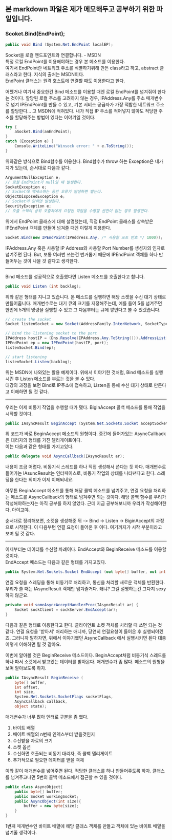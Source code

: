 ## 본 markdown 파일은 제가 메모해두고 공부하기 위한 파일입니다.  

### Scoket.Bind(EndPoint);

```csharp
public void Bind (System.Net.EndPoint localEP);
```  

Socket을 로컬 엔드포인트와 연결합니다. - MSDN  
특정 로컬 EndPoint를 이용해야하는 경우 본 메소드를 이용한다.  
여기서 EndPoint란 네트워크 주소를 식별하기위해 만든 class라고 하고, abstract 클래스라고 한다. 지식의 출처는 MSDN이다.    
EndPoint 클래스는 원격 호스트에 연결할 때도 이용한다고 한다. 

어쨌거나 여기서 중요한건 Bind 메소드를 이용할 때엔 로컬 EndPoint를 넘겨줘야 한다는 것이다. 할당된 로컬 주소를 고려하지 않는 경우, IPAddress.Any를 주소 매개변수로 넘겨 IPEndPoint를 만들 수 있고, 기본 서비스 공급자가 가장 적합한 네트워크 주소를 할당한다... 고 MSDN에 적혀있다. 내가 직접 IP 주소를 적어넣지 않아도 적당한 주소를 할당해주는 방법이 있다는 이야기일 것이다.  

```csharp
try {
    aSocket.Bind(anEndPoint);
}
catch (Exception e) {
    Console.WriteLine("Winsock error: " + e.ToString());
}
```  

위와같은 방식으로 Bind함수를 이용한다. Bind함수가 throw 하는 Exception은 네가지가 있는데, 순서대로 다음과 같다.  
```csharp
ArgumentNullException e;
// 로컬 EndPoint가 null일 때 발생한다.
SocketException e;
// Socket에 액세스하는 동안 오류가 발생하면 뱉는다.
ObjectDisposedException e;
// Socket이 닫히면 발생한다.
SecurityException e;
// 호출 스택의 상위 호출자에게 요청된 작업을 수행할 권한이 없는 경우 발생한다.
```  

위에서 EndPoint 클래스에 대해 설명했는데, 직접 EndPoint 클래스를 상속받은 IPEndPoint 객체를 만들어 넘겨줄 때엔 이렇게 이용한다.  
```cs
Socket.Bind(new IPEndPoint(IPAddress.Any, /* 사용할 포트 번호 */ 1000));
```  

IPAddress.Any 혹은 사용할 IP Address와 사용할 Port Number를 생성자의 인자로 넘겨주면 된다. But, 보통 여러번 쓰는건 번거롭기 때문에 IPEndPoint 객체를 하나 만들어두는 것이 나을 것 같다고 생각한다.

---

Bind 메소드를 성공적으로 호출했다면 Listen 메소드를 호출한다고 합니다.  

```csharp
public void Listen (int backlog);
```  

위와 같은 형태를 지니고 있습니다. 본 메소드를 실행하면 해당 소켓을 수신 대기 상태로 만들어줍니다. 매개변수로는 대기 큐의 크기를 지정해주는데, 예를 들어 5를 넘겨주면 한번에 5개의 명령을 실행할 수 있고 그 다음부터는 큐에 쌓인다고 볼 수 있겠습니다.  

```csharp
// create the socket
Socket listenSocket = new Socket(AddressFamily.InterNetwork, SocketType.Stream, ProtocolType.Tcp);

// bind the listening socket to the port
IPAddress hostIP = (Dns.Resolve(IPAddress.Any.ToString())).AddressList[0];
IPEndPoint ep = new IPEndPoint(hostIP, port);
listenSocket.Bind(ep);

// start listening
listenSocket.Listen(backlog);
```  

위는 MSDN에 나와있는 활용 예제이다. 위에서 이야기한 것처럼, Bind 메소드를 실행시킨 후 Listen 메소드를 부르는 것을 볼 수 있다.  
대강의 과정을 보면 Bind로 IP주소에 접속하고, Listen을 통해 수신 대기 상태로 만든다고 이해하면 될 것 같다.  

---

우리는 이제 비동기 작업을 수행할 때가 됐다. BiginAccept 콜백 메소드를 통해 작업을 시작할 것이다.  

```csharp
public IAsyncResult BeginAccept (System.Net.Sockets.Socket acceptSocket, int receiveSize, AsyncCallback callback, object state);
```  

위 코드가 바로 BeginAccept 메소드의 원형이다. 중간에 들어가있는 AsyncCallback은 대리자의 형태를 가진 델리게이트이다.  
이는 다음과 같은 형태를 가지고있다.  

```csharp
public delegate void AsyncCallback(IAsyncResult ar);
```  

내용이 조금 어렵다. 비동기식 스레드를 하나 직접 생성해서 쓴다는 듯 하다. 매개변수로 들어가는 IAsuncResult는 인터페이스로, 비동기 작업의 상태를 나타낸다고 한다. 스레딩을 한다는 의미가 이제 이해되네요.  

아무튼 BeginAccept 메소드를 통해 해당 콜백 메소드를 넘겨주고, 연결 요청을 처리하는 메소드를 AsyncCallback의 형태로 넘겨주면 되는 것이다. 해당 콜백 함수를 우리가 작성해야하는지는 아직 공부를 하지 않았다. 근데 지금 공부해보니까 우리가 작성해야한다. 아이고야.  

순서대로 정리해보면, 소켓을 생성해준 뒤 -> Bind -> Listen -> BiginAccept의 과정으로 시작한다. 이 다음부턴 연결 요청이 들어온 후 이다. 여기까지가 시작 부분이라고 보며 될 것 같다.

---  

이제부터는 데이터를 수신할 차례이다. EndAccept와 BeginReceive 메소드를 이용할 것이다.  
EndAccept 메소드는 다음과 같은 형태를 가지고있다.  

```csharp
public System.Net.Sockets.Socket EndAccept (out byte[] buffer, out int bytesTransferred, IAsyncResult asyncResult);
```  

연결 요청을 스레딩을 통해 비동기로 처리하고, 통신을 처리할 새로운 객체를 반환한다. 우리가 쓸 때는 IAsyncResult 객체만 넘겨줄거다. 왜냐? 그걸 설명하는건 그다지 sexy하지 않군요.  

```csharp
private void someAsyncAcceptHandlerProc(IAsyncResult ar) {
    Socket sockClient = sockServer.EndAccept(ar);
}
```  

다음과 같은 형태로 이용한다고 한다. 클라이언트 소켓 객체를 처리할 때 쓰면 되는 것 같다. 연결 요청을 '받아서' 처리하는 애니까, 당연히 연결요청이 들어온 후 실행되야겠죠. 그러니까 말하자면, 위에서 이야기했던 AsyncCallback 에서 실행시키면 된다 대충 이렇게 이해하면 될 것 같아요.  

이번에 알아볼 것은 BeginReceive 메소드이다. BeginAccept처럼 비동기식 스레드를 하나 파서 소켓에서 받고있는 데이터를 받아온다. 매개변수가 좀 많다. 메소드의 원형을 보며 알아보도록 하자.  

```csharp
public IAsyncResult BeginReceive (
    byte[] buffer, 
    int offset, 
    int size, 
    System.Net.Sockets.SocketFlags socketFlags, 
    AsyncCallback callback, 
    object state);
```  

매개변수가 너무 많아 엔터로 구분을 좀 했다.  

1. 바이트 배열
2. 배이트 배열의 n번째 인덱스부터 받을것인지
3. 수신받을 자료의 크기
4. 소켓 옵션
5. 수신하면 호출되는 비동기 대리자, 즉 콜백 델리게이트
6. 추가적으로 필요한 데이터를 받을 객체  

이와 같이 매개변수를 넣어주면 된다. 적당한 클래스를 하나 만들어주도록 하자. 클래스를 넘겨주고나면 5번의 콜백 메소드에서 접근할 수 있을 것이다.  

```csharp
public class AsyncObject{
    public byte[] buffer;
    public Socket workingSocket;
    public AsyncObject(int size){
        buffer = new byte[size];
    }
}
```  

1번째 매개변수인 바이트 배열에 해당 클래스 객체를 만들고 객체에 있는 바이트 배열을 넘겨줄 생각이다.  
